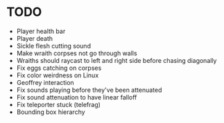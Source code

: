 # TODO
- Player health bar
- Player death
- Sickle flesh cutting sound
- Make wraith corpses not go through walls
- Wraiths should raycast to left and right side before chasing diagonally
- Fix eggs catching on corpses
- Fix color weirdness on Linux
- Geoffrey interaction
- Fix sounds playing before they've been attenuated
- Fix sound attenuation to have linear falloff
- Fix teleporter stuck (telefrag)
- Bounding box hierarchy